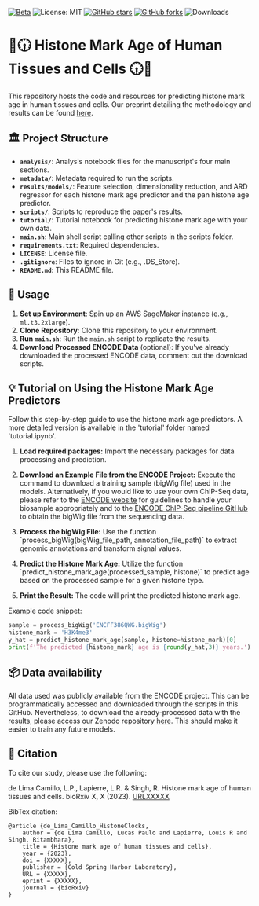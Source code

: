 [![Beta](https://img.shields.io/badge/status-beta-yellow)](https://github.com/rsinghlab/HistoneClocks)
![License: MIT](https://img.shields.io/badge/License-MIT-yellow.svg)
[![GitHub stars](https://img.shields.io/github/stars/rsinghlab/HistoneClocks)](https://github.com/rsinghlab/HistoneClocks/stargazers)
[![GitHub forks](https://img.shields.io/github/forks/rsinghlab/HistoneClocks)](https://github.com/rsinghlab/HistoneClocks/network/members)
![Downloads](https://img.shields.io/github/downloads/rsinghlab/HistoneClocks/total)

# 🧬🕡 Histone Mark Age of Human Tissues and Cells 🕡🧬

This repository hosts the code and resources for predicting histone mark age in human tissues and cells. Our preprint detailing the methodology and results can be found [here](URLXXXXXXX).

## 🏛️ Project Structure

- **`analysis/`**: Analysis notebook files for the manuscript's four main sections.
- **`metadata/`**: Metadata required to run the scripts.
- **`results/models/`**: Feature selection, dimensionality reduction, and ARD regressor for each histone mark age predictor and the pan histone age predictor.
- **`scripts/`**: Scripts to reproduce the paper's results.
- **`tutorial/`**: Tutorial notebook for predicting histone mark age with your own data.
- **`main.sh`**: Main shell script calling other scripts in the scripts folder.
- **`requirements.txt`**: Required dependencies.
- **`LICENSE`**: License file.
- **`.gitignore`**: Files to ignore in Git (e.g., .DS_Store).
- **`README.md`**: This README file.

## 🚀 Usage

1. **Set up Environment**: Spin up an AWS SageMaker instance (e.g., `ml.t3.2xlarge`).
2. **Clone Repository**: Clone this repository to your environment.
3. **Run `main.sh`**: Run the `main.sh` script to replicate the results.
4. **Download Processed ENCODE Data** (optional): If you've already downloaded the processed ENCODE data, comment out the download scripts.

## 💡 Tutorial on Using the Histone Mark Age Predictors

Follow this step-by-step guide to use the histone mark age predictors. A more detailed version is available in the 'tutorial' folder named 'tutorial.ipynb'.

1. **Load required packages:**
   Import the necessary packages for data processing and prediction.

2. **Download an Example File from the ENCODE Project:**
   Execute the command to download a training sample (bigWig file) used in the models. Alternatively, if you would like to use your own ChIP-Seq data, please refer to the [ENCODE website](https://www.encodeproject.org) for guidelines to handle your biosample appropriately and to the [ENCODE ChIP-Seq pipeline GitHub](https://github.com/ENCODE-DCC/chip-seq-pipeline2) to obtain the bigWig file from the sequencing data.

3. **Process the bigWig File:**
   Use the function \`process_bigWig(bigWig_file_path, annotation_file_path)\` to extract genomic annotations and transform signal values.

4. **Predict the Histone Mark Age:**
   Utilize the function \`predict_histone_mark_age(processed_sample, histone)\` to predict age based on the processed sample for a given histone type.

5. **Print the Result:**
   The code will print the predicted histone mark age.
   
Example code snippet:
```python
sample = process_bigWig('ENCFF386QWG.bigWig')
histone_mark = 'H3K4me3'
y_hat = predict_histone_mark_age(sample, histone=histone_mark)[0]
print(f'The predicted {histone_mark} age is {round(y_hat,3)} years.')

```

## 📦 Data availability

All data used was publicly available from the ENCODE project. This can be programmatically accessed and downloaded through the scripts in this GitHub. Nevertheless, to download the already-processed data with the results, please access our Zenodo repository [here](URLXXXXXXX). This should make it easier to train any future models. 

## 📝 Citation

To cite our study, please use the following:

de Lima Camillo, L.P., Lapierre, L.R. & Singh, R. Histone mark age of human tissues and cells. bioRxiv X, X (2023). [URLXXXXX](URLXXXXX)

BibTex citation:
```
@article {de_Lima_Camillo_HistoneClocks,
	author = {de Lima Camillo, Lucas Paulo and Lapierre, Louis R and Singh, Ritambhara},
	title = {Histone mark age of human tissues and cells},
	year = {2023},
	doi = {XXXXX},
	publisher = {Cold Spring Harbor Laboratory},
	URL = {XXXXX},
	eprint = {XXXXX},
	journal = {bioRxiv}
}
```
